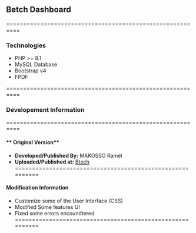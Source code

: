 ## **Betch Dashboard**
==========================================================

### Technologies
- PHP >= 8.1
- MySQL Database
- Bootstrap v4
- FPDF

==========================================================
### **Developement Information**
==========================================================
#### ** Original Version**
- **Developed/Published By:** 	 MAKOSSO Ramel
- **Uploaded/Published at:** [Btech](https://btechgroup.alwaysdata.net/Dashboard/)
==========================================================
#### **Modification Information**
- Customize some of the User Interface (CSS)
- Modified Some features UI
- Fixed some errors encoundtered
==========================================================
